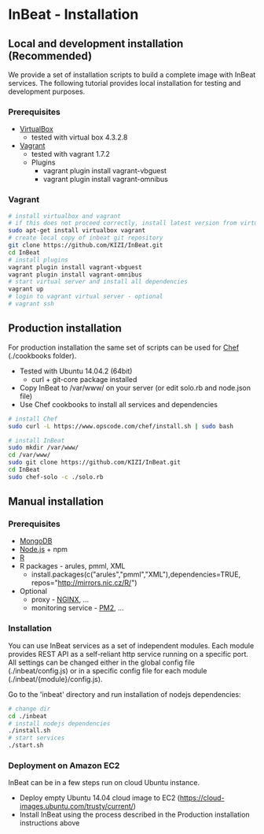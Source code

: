 # InBeat - Installation

## Local and development installation (Recommended)

We provide a set of installation scripts to build a complete image with InBeat services. The following tutorial provides local installation for testing and development purposes. 

### Prerequisites

- [VirtualBox](https://www.virtualbox.org/)
  * tested with virtual box 4.3.2.8
- [Vagrant](https://www.vagrantup.com/)
  * tested with vagrant  1.7.2
  * Plugins
    * vagrant plugin install vagrant-vbguest
    * vagrant plugin install vagrant-omnibus

### Vagrant

```bash
# install virtualbox and vagrant 
# if this does not proceed correctly, install latest version from virtualbox.org and vagrantup.com
sudo apt-get install virtualbox vagrant
# create local copy of inbeat git repository
git clone https://github.com/KIZI/InBeat.git
cd InBeat
# install plugins
vagrant plugin install vagrant-vbguest
vagrant plugin install vagrant-omnibus
# start virtual server and install all dependencies
vagrant up
# login to vagrant virtual server - optional
# vagrant ssh
```

## Production installation

For production installation the same set of scripts can be used for [Chef](https://www.chef.io/) (./cookbooks folder).

* Tested with Ubuntu 14.04.2 (64bit)
	* curl + git-core package installed
* Copy InBeat to /var/www/ on your server (or edit solo.rb and node.json file)
* Use Chef cookbooks to install all services and dependencies

```bash
# install Chef
sudo curl -L https://www.opscode.com/chef/install.sh | sudo bash

# install InBeat
sudo mkdir /var/www/
cd /var/www/
sudo git clone https://github.com/KIZI/InBeat.git
cd InBeat
sudo chef-solo -c ./solo.rb
```


## Manual installation

### Prerequisites

- [MongoDB](https://www.mongodb.org/)
- [Node.js](https://nodejs.org/) + npm
- [R](http://cran.r-project.org/)
- R packages - arules, pmml, XML
  * install.packages(c("arules","pmml","XML"),dependencies=TRUE, repos="http://mirrors.nic.cz/R/")
- Optional
  * proxy - [NGINX](http://nginx.org/), ...
  * monitoring service - [PM2](https://github.com/Unitech/pm2), ...

### Installation

You can use InBeat services as a set of independent modules. Each module provides REST API as a self-reliant http service running on a specific port. All settings can be changed either in the global config file (./inbeat/config.js) or in a specific config file for each module (./inbeat/{module}/config.js).

Go to the 'inbeat' directory and run installation of nodejs dependencies:

```bash
# change dir
cd ./inbeat
# install nodejs dependencies
./install.sh
# start services
./start.sh
```

### Deployment on Amazon EC2 
InBeat can be in a few steps run on cloud Ubuntu instance.

- Deploy empty Ubuntu 14.04 cloud image to EC2 (https://cloud-images.ubuntu.com/trusty/current/)
- Install InBeat using the process described in the Production installation instructions above

